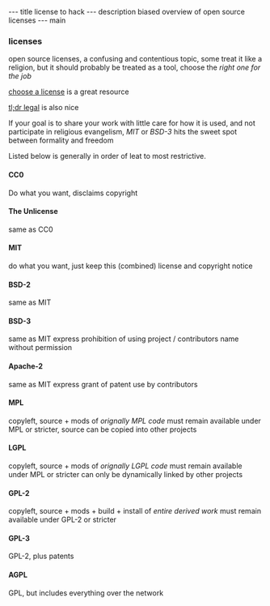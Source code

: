 --- title
license to hack
--- description
biased overview of open source licenses
--- main


### licenses

open source licenses,
a confusing and contentious topic,
some treat it like a religion,
but it should probably be treated as a tool,
choose the _right one for the job_

[choose a license](https://choosealicense.com/appendix/) is a great resource

[tl;dr legal](https://tldrlegal.com/) is also nice

If your goal is to share your work with little care for how it is used,
and not participate in religious evangelism,
_MIT_ or _BSD-3_ hits the sweet spot between formality and freedom

Listed below is generally in order of leat to most restrictive.

#### CC0

Do what you want,
disclaims copyright

#### The Unlicense

same as CC0

#### MIT

do what you want,
just keep this (combined) license and copyright notice

#### BSD-2

same as MIT

#### BSD-3

same as MIT
express prohibition of using project / contributors name without permission

#### Apache-2

same as MIT
express grant of patent use by contributors

#### MPL

copyleft,
source + mods of _orignally MPL code_ must remain available under MPL or stricter,
source can be copied into other projects

#### LGPL

copyleft,
source + mods of _orignally LGPL code_ must remain available under MPL or stricter
can only be dynamically linked by other projects

#### GPL-2

copyleft,
source + mods + build + install of _entire derived work_ must remain available under GPL-2 or stricter

#### GPL-3

GPL-2,
plus patents

#### AGPL

GPL, but includes everything over the network
